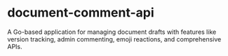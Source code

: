 # document-comment-api
A Go-based application for managing document drafts with features like version tracking, admin commenting, emoji reactions, and comprehensive APIs.
